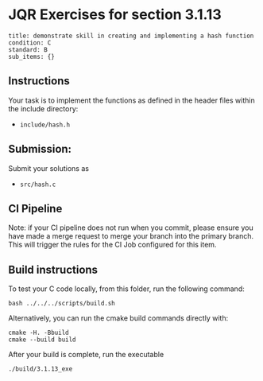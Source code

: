 # JQR Exercises for section 3.1.13

```
title: demonstrate skill in creating and implementing a hash function
condition: C
standard: B
sub_items: {}
```

## Instructions

Your task is to implement the functions as defined in the header files within the include directory:
* `include/hash.h`



## Submission: 

Submit your solutions as
* `src/hash.c`
          


## CI Pipeline

Note: if your CI pipeline does not run when you commit, please ensure you have made a merge request to merge
your branch into the primary branch. This will trigger the rules for the CI Job configured for this item.

## Build instructions 

To test your C code locally, from this folder, run the following command:

```
bash ../../../scripts/build.sh
```

Alternatively, you can run the cmake build commands directly with:

```
cmake -H. -Bbuild
cmake --build build
```

After your build is complete, run the executable

```
./build/3.1.13_exe
```


